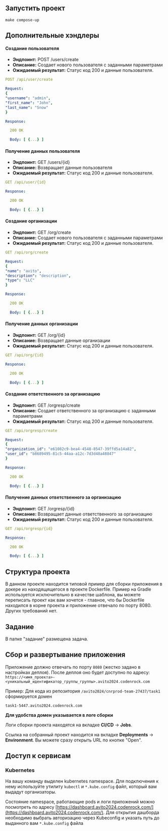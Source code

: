 ## Запустить проект

```
make compose-up
```

## Дополнительные хэндлеры
#### Создание пользователя
- **Эндпоинт:** POST /users/create
- **Описание:** Создает нового пользователя с заданными параметрами
- **Ожидаемый результат:** Статус код 200 и данные пользователя.

```yaml
POST /api/user/create

Request:
{
"username": "admin",
"first_name": "John",
"last_name": "Snow"
}

Response:

  200 OK

  Body: [ {...} ]  
```

#### Получение данных пользователя
- **Эндпоинт:** GET /users/{id}
- **Описание:** Возвращает данные пользователя
- **Ожидаемый результат:** Статус код 200 и данные пользователя.

```yaml
GET /api/user/{id}

Response:

  200 OK

  Body: [ {...} ]  
```
#### Создание организации
- **Эндпоинт:** GET /org/create
- **Описание:** Создает нового пользователя с заданными параметрами
- **Ожидаемый результат:** Статус код 200 и данные пользователя.

```yaml
GET /api/org/create

Request:
{
"name": "avito",
"description": "description",
"type": "LLC"
}

Response:

  200 OK

  Body: [ {...} ]  
```

#### Получение данных организации
- **Эндпоинт:** GET /org/{id}
- **Описание:** Возвращает данные организации
- **Ожидаемый результат:** Статус код 200 и данные пользователя.

```yaml
GET /api/org/{id}

Response:

  200 OK

  Body: [ {...} ]  
```
#### Создание ответственного за организацию
- **Эндпоинт:** GET /orgresp/create
- **Описание:** Создает ответственного за организацию с заданными параметрами
- **Ожидаемый результат:** Статус код 200 и данные пользователя.

```yaml
GET /api/orgresp/create

Request:
{
"organization_id": "e61082c9-bea4-4548-8547-39ffd5a14a82",
"user_id": "b8689495-81c5-44aa-a12c-7d3d48a48847"
}

Response:

  200 OK

  Body: [ {...} ]  
```

#### Получение данных ответственного за организацию
- **Эндпоинт:** GET /orgresp/{id}
- **Описание:** Возвращает данные ответственного за организацию
- **Ожидаемый результат:** Статус код 200 и данные пользователя.

```yaml
GET /api/orgresp/{id}

Response:

  200 OK

  Body: [ {...} ]  
```

## Структура проекта
В данном проекте находится типовой пример для сборки приложения в докере из находящящегося в проекте Dockerfile. Пример на Gradle используется исключительно в качестве шаблона, вы можете переписать проект как вам хочется - главное, что бы Dockerfile находился в корне проекта и приложение отвечало по порту 8080. Других требований нет.

## Задание
В папке "задание" размещена задача.

## Сбор и развертывание приложения
Приложение должно отвечать по порту `8080` (жестко задано в настройках деплоя). После деплоя оно будет доступно по адресу: `https://<имя_проекта>-<уникальный_идентификатор_группы_группы>.avito2024.codenrock.com`

Пример: Для кода из репозитория `/avito2024/cnrprod-team-27437/task1` сформируется домен

```
task1-5447.avito2024.codenrock.com
```

**Для удобства домен указывается в логе сборки**

Логи сборки проекта находятся на вкладке **CI/CD** -> **Jobs**.

Ссылка на собранный проект находится на вкладке **Deployments** -> **Environment**. Вы можете сразу открыть URL по кнопке "Open".

## Доступ к сервисам

### Kubernetes
На вашу команду выделен kubernetes namespace. Для подключения к нему используйте утилиту `kubectl` и `*.kube.config` файл, который вам выдадут организаторы.

Состояние namespace, работающие pods и логи приложений можно посмотреть по адресу [https://dashboard.avito2024.codenrock.com/](https://dashboard.avito2024.codenrock.com/). Для открытия дашборда необходимо выбрать авторизацию через Kubeconfig и указать путь до выданного вам `*.kube.config` файла



